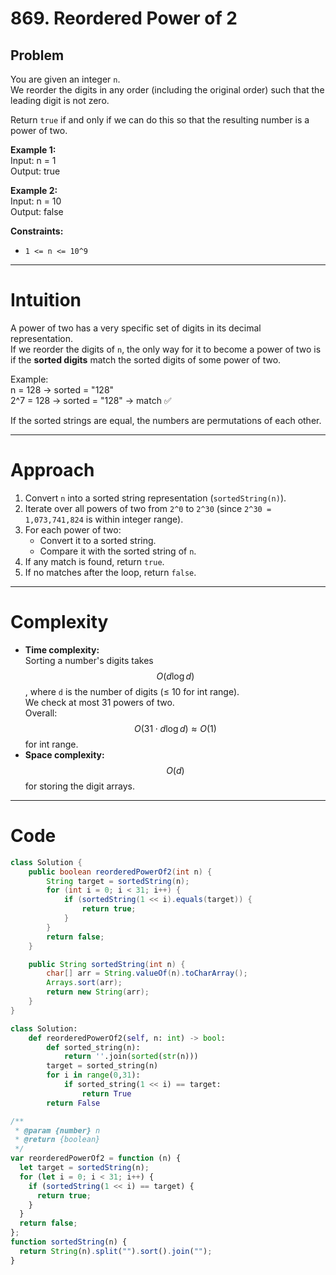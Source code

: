 # 869. Reordered Power of 2

## Problem

You are given an integer `n`.  
We reorder the digits in any order (including the original order) such that the leading digit is not zero.

Return `true` if and only if we can do this so that the resulting number is a power of two.

**Example 1:**  
Input: n = 1  
Output: true

**Example 2:**  
Input: n = 10  
Output: false

**Constraints:**

- `1 <= n <= 10^9`

---

# Intuition

A power of two has a very specific set of digits in its decimal representation.  
If we reorder the digits of `n`, the only way for it to become a power of two is if the **sorted digits** match the sorted digits of some power of two.

Example:  
n = 128 → sorted = "128"  
2^7 = 128 → sorted = "128" → match ✅

If the sorted strings are equal, the numbers are permutations of each other.

---

# Approach

1. Convert `n` into a sorted string representation (`sortedString(n)`).
2. Iterate over all powers of two from `2^0` to `2^30` (since `2^30 = 1,073,741,824` is within integer range).
3. For each power of two:
   - Convert it to a sorted string.
   - Compare it with the sorted string of `n`.
4. If any match is found, return `true`.
5. If no matches after the loop, return `false`.

---

# Complexity

- **Time complexity:**  
  Sorting a number's digits takes $$O(d \log d)$$, where `d` is the number of digits (≤ 10 for int range).  
  We check at most 31 powers of two.  
  Overall: $$O(31 \cdot d \log d) \approx O(1)$$ for int range.
- **Space complexity:**  
  $$O(d)$$ for storing the digit arrays.

---

# Code

```java
class Solution {
    public boolean reorderedPowerOf2(int n) {
        String target = sortedString(n);
        for (int i = 0; i < 31; i++) {
            if (sortedString(1 << i).equals(target)) {
                return true;
            }
        }
        return false;
    }

    public String sortedString(int n) {
        char[] arr = String.valueOf(n).toCharArray();
        Arrays.sort(arr);
        return new String(arr);
    }
}
```

```python []
class Solution:
    def reorderedPowerOf2(self, n: int) -> bool:
        def sorted_string(n):
            return ''.join(sorted(str(n)))
        target = sorted_string(n)
        for i in range(0,31):
            if sorted_string(1 << i) == target:
                return True
        return False
```

```javascript []
/**
 * @param {number} n
 * @return {boolean}
 */
var reorderedPowerOf2 = function (n) {
  let target = sortedString(n);
  for (let i = 0; i < 31; i++) {
    if (sortedString(1 << i) == target) {
      return true;
    }
  }
  return false;
};
function sortedString(n) {
  return String(n).split("").sort().join("");
}
```
